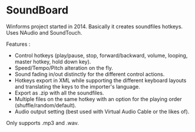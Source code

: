 # SoundBoard

Winforms project started in 2014. Basically it creates soundfiles hotkeys. Uses NAudio and SoundTouch.

Features :

- Control hotkeys (play/pause, stop, forward/backward, volume,  looping, master hotkey, hold down key).
- Speed/Tempo/Pitch alteration on the fly.
- Sound fading in/out distinctly for the different control actions.
- Hotkeys export in XML while supporting the different keyboard layouts and translating the keys to the importer's language.
- Export as .zip with all the soundfiles.
- Multiple files on the same hotkey with an option for the playing order (shuffle/random/default).
- Audio output setting (best used with Virtual Audio Cable or the likes of).

Only supports .mp3 and .wav.
